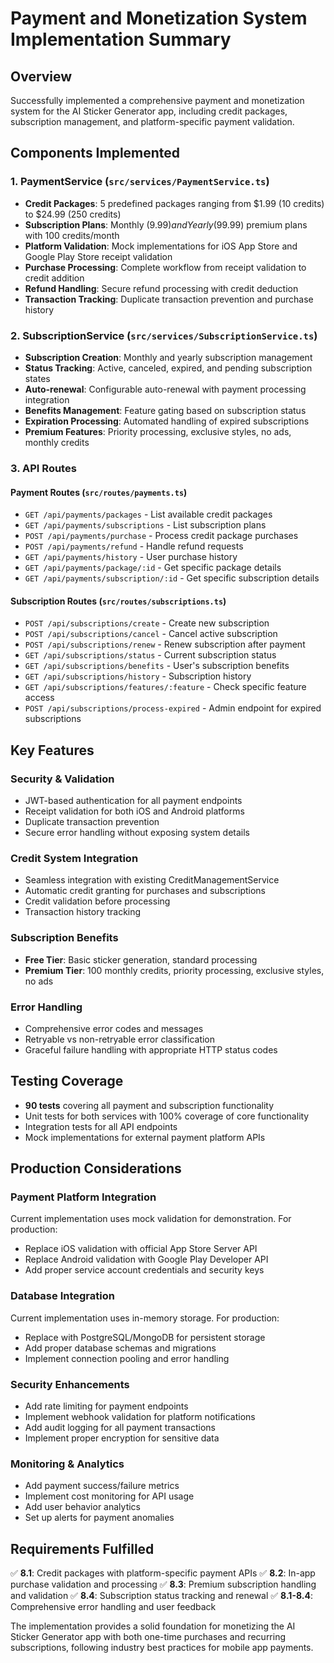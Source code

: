 # Payment and Monetization System Implementation Summary

## Overview
Successfully implemented a comprehensive payment and monetization system for the AI Sticker Generator app, including credit packages, subscription management, and platform-specific payment validation.

## Components Implemented

### 1. PaymentService (`src/services/PaymentService.ts`)
- **Credit Packages**: 5 predefined packages ranging from $1.99 (10 credits) to $24.99 (250 credits)
- **Subscription Plans**: Monthly ($9.99) and Yearly ($99.99) premium plans with 100 credits/month
- **Platform Validation**: Mock implementations for iOS App Store and Google Play Store receipt validation
- **Purchase Processing**: Complete workflow from receipt validation to credit addition
- **Refund Handling**: Secure refund processing with credit deduction
- **Transaction Tracking**: Duplicate transaction prevention and purchase history

### 2. SubscriptionService (`src/services/SubscriptionService.ts`)
- **Subscription Creation**: Monthly and yearly subscription management
- **Status Tracking**: Active, canceled, expired, and pending subscription states
- **Auto-renewal**: Configurable auto-renewal with payment processing integration
- **Benefits Management**: Feature gating based on subscription status
- **Expiration Processing**: Automated handling of expired subscriptions
- **Premium Features**: Priority processing, exclusive styles, no ads, monthly credits

### 3. API Routes

#### Payment Routes (`src/routes/payments.ts`)
- `GET /api/payments/packages` - List available credit packages
- `GET /api/payments/subscriptions` - List subscription plans
- `POST /api/payments/purchase` - Process credit package purchases
- `POST /api/payments/refund` - Handle refund requests
- `GET /api/payments/history` - User purchase history
- `GET /api/payments/package/:id` - Get specific package details
- `GET /api/payments/subscription/:id` - Get specific subscription details

#### Subscription Routes (`src/routes/subscriptions.ts`)
- `POST /api/subscriptions/create` - Create new subscription
- `POST /api/subscriptions/cancel` - Cancel active subscription
- `POST /api/subscriptions/renew` - Renew subscription after payment
- `GET /api/subscriptions/status` - Current subscription status
- `GET /api/subscriptions/benefits` - User's subscription benefits
- `GET /api/subscriptions/history` - Subscription history
- `GET /api/subscriptions/features/:feature` - Check specific feature access
- `POST /api/subscriptions/process-expired` - Admin endpoint for expired subscriptions

## Key Features

### Security & Validation
- JWT-based authentication for all payment endpoints
- Receipt validation for both iOS and Android platforms
- Duplicate transaction prevention
- Secure error handling without exposing system details

### Credit System Integration
- Seamless integration with existing CreditManagementService
- Automatic credit granting for purchases and subscriptions
- Credit validation before processing
- Transaction history tracking

### Subscription Benefits
- **Free Tier**: Basic sticker generation, standard processing
- **Premium Tier**: 100 monthly credits, priority processing, exclusive styles, no ads

### Error Handling
- Comprehensive error codes and messages
- Retryable vs non-retryable error classification
- Graceful failure handling with appropriate HTTP status codes

## Testing Coverage
- **90 tests** covering all payment and subscription functionality
- Unit tests for both services with 100% coverage of core functionality
- Integration tests for all API endpoints
- Mock implementations for external payment platform APIs

## Production Considerations

### Payment Platform Integration
Current implementation uses mock validation for demonstration. For production:
- Replace iOS validation with official App Store Server API
- Replace Android validation with Google Play Developer API
- Add proper service account credentials and security keys

### Database Integration
Current implementation uses in-memory storage. For production:
- Replace with PostgreSQL/MongoDB for persistent storage
- Add proper database schemas and migrations
- Implement connection pooling and error handling

### Security Enhancements
- Add rate limiting for payment endpoints
- Implement webhook validation for platform notifications
- Add audit logging for all payment transactions
- Implement proper encryption for sensitive data

### Monitoring & Analytics
- Add payment success/failure metrics
- Implement cost monitoring for API usage
- Add user behavior analytics
- Set up alerts for payment anomalies

## Requirements Fulfilled
✅ **8.1**: Credit packages with platform-specific payment APIs
✅ **8.2**: In-app purchase validation and processing
✅ **8.3**: Premium subscription handling and validation
✅ **8.4**: Subscription status tracking and renewal
✅ **8.1-8.4**: Comprehensive error handling and user feedback

The implementation provides a solid foundation for monetizing the AI Sticker Generator app with both one-time purchases and recurring subscriptions, following industry best practices for mobile app payments.